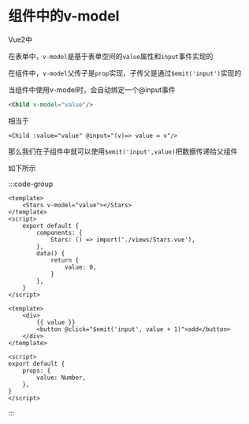 # 组件中的v-model

Vue2中

在表单中，`v-model`是基于表单空间的`value`属性和`input`事件实现的

在组件中，`v-model`父传子是`prop`实现，子传父是通过`$emit('input')`实现的

当组件中使用v-model时，会自动绑定一个@input事件

```html
<Child v-model="value"/>
```

相当于

```vue
<Child :value="value" @input="(v)=> value = v"/>
```

那么我们在子组件中就可以使用`$emit('input',value)`把数据传递给父组件

如下所示

:::code-group

```vue [Father.vue] {2,11}
<template>
	<Stars v-model="value"></Stars>
</template>
<script>
    export default {
        components: {
            Stars: () => import('./views/Stars.vue'),
        },
        data() {
            return {
                value: 0,
            }
        },
    }
</script>
```

```vue [Child.vue] {4,10-12}
<template>
	<div>
		{{ value }}
		<button @click="$emit('input', value + 1)">add</button>
	</div>
</template>

<script>
export default {
	props: {
		value: Number,
	},
}
</script>
```

:::